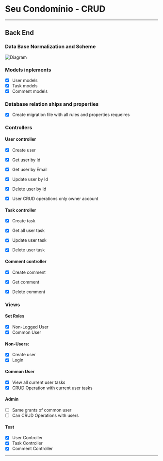 # Seu Condomínio - CRUD

---

## Back End

### Data Base Normalization and Scheme

![Diagram](https://i.postimg.cc/G2T7dN0Q/250818-14-58-45.png)

### Models inplements

- [x] User models
- [x] Task models
- [x] Comment models

### Database relation ships and properties

- [x] Create migration file with all rules and properties requeires

### Controllers

#### User controller

- [x] Create user

- [x] Get user by Id
- [x] Get user by Email

- [x] Update user by Id

- [x] Delete user by Id

- [x] User CRUD operations only owner account

#### Task controller

- [x] Create task

- [x] Get all user task

- [x] Update user task

- [x] Delete user task

#### Comment controller

- [x] Create comment

- [x] Get comment

- [x] Delete comment

### Views

#### Set Roles

- [x] Non-Logged User
- [x] Common User

#### Non-Users:

- [x] Create user
- [x] Login

#### Common User

- [x] View all current user tasks
- [x] CRUD Operation with current user tasks

#### Admin

- [ ] Same grants of common user
- [ ] Can CRUD Operations with users

#### Test

- [x] User Controller
- [x] Task Controller
- [x] Comment Controller

---
